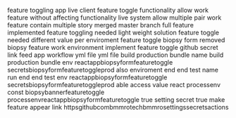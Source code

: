 feature toggling app live client feature toggle functionality allow work feature without affecting functionality live system allow multiple pair work feature contain multiple story merged master branch full feature implemented feature toggling needed light weight solution feature toggle needed different value per enviroment feature toggle biopsy form removed biopsy feature work environment implement feature toggle github secret link feed app workflow yml file yml file build production bundle name build production bundle env reactappbiopsyformfeaturetoggle secretsbiopsyformfeaturetoggleprod also enviroment end end test name run end end test env reactappbiopsyformfeaturetoggle secretsbiopsyformfeaturetoggleprod able access value react processenv const biopsybannerfeaturetoggle processenvreactappbiopsyformfeaturetoggle true setting secret true make feature appear link httpsgithubcombmmrotechbmmrosettingssecretsactions